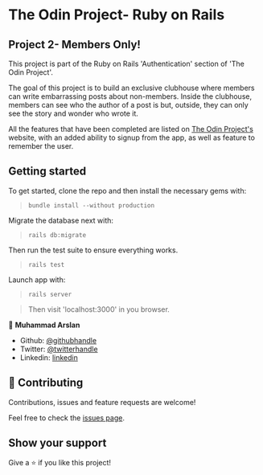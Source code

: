 # The Odin Project- Ruby on Rails
## Project 2- Members Only!

This project is part of the Ruby on Rails 'Authentication' section of 'The Odin Project'.

The goal of this project is to build an exclusive clubhouse where members can write embarrassing posts about non-members. Inside the clubhouse, members can see who the author of a post is but, outside, they can only see the story and wonder who wrote it. 

All the features that have been completed are listed on [The Odin Project's](https://www.theodinproject.com/courses/ruby-on-rails/lessons/authentication) website, with an added ability to signup from the app, as well as feature to remember the user.

## Getting started

To get started, clone the repo and then install the necessary gems with:

> `bundle install --without production`

Migrate the database next with:

> `rails db:migrate`

Then run the test suite to ensure everything works.

> `rails test`

Launch app with:

> `rails server`

> Then visit 'localhost:3000' in you browser.

👤 **Muhammad Arslan**

- Github: [@githubhandle](https://github.com/arslanbisharat)
- Twitter: [@twitterhandle](https://twitter.com/arslan_bisharat-2020bb156)
- Linkedin: [linkedin](https://www.linkedin.com/in/muhammad-arslan-2020bb156)

## 🤝 Contributing

Contributions, issues and feature requests are welcome!

Feel free to check the [issues page](https://github.com/arslanbisharat/members_only/issues).

## Show your support

Give a ⭐️ if you like this project!

